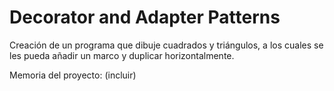 # Decorator and Adapter Patterns

Creación de un programa que dibuje cuadrados y triángulos, a los cuales se les pueda añadir un marco y duplicar horizontalmente.

Memoria del proyecto: (incluir)
